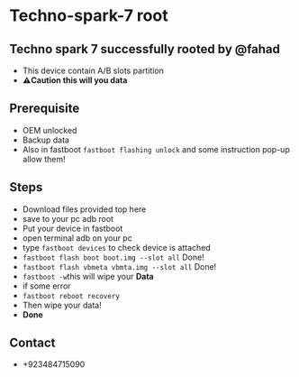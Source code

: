 # Techno-spark-7 root 
## Techno spark 7 successfully rooted by @fahad
- This device contain A/B slots partition
- **⚠️Caution this will you data**
## Prerequisite
- OEM unlocked 
- Backup data 
- Also in fastboot ``fastboot flashing unlock`` and some instruction pop-up allow them!

## Steps
- Download files provided top here
- save to your pc adb root 
- Put your device in fastboot 
- open terminal adb on your pc 
- type ``fastboot devices`` to check device is attached
- ``fastboot flash boot boot.img --slot all`` Done!
- ``fastboot flash vbmeta vbmta.img --slot all`` Done!
- ``fastboot -w``this will wipe your **Data**
- if some error
- ``fastboot reboot recovery``
- Then wipe your data!
- **Done**
## Contact 
- +923484715090
